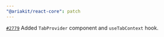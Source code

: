 ```yaml
---
"@ariakit/react-core": patch
---
```


[`#2779`](https://github.com/ariakit/ariakit/pull/2779) Added `TabProvider` component and `useTabContext` hook.
